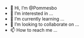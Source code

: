 - 👋 Hi, I’m @Pommesbo
- 👀 I’m interested in ...
- 🌱 I’m currently learning ...
- 💞️ I’m looking to collaborate on ...
- 📫 How to reach me ...

<!---
Pommesbot/Pommesbot is a ✨ special ✨ repository because its `README.md` (this file) appears on your GitHub profile.
You can click the Preview link to take a look at your changes.
--->
